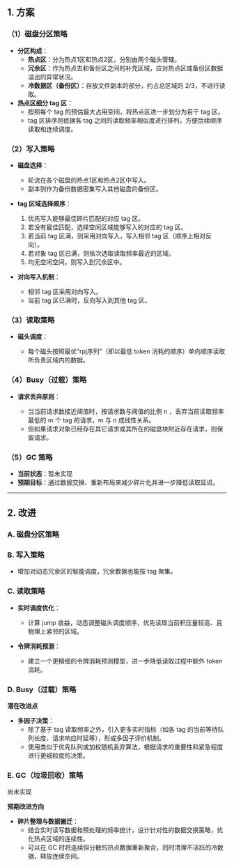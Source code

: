 ## 1. 方案

### （1）磁盘分区策略  
- **分区构成**：  
  - **热点区**：分为热点1区和热点2区，分别由两个磁头管辖。  
  - **冗余区**：作为热点去和备份区之间的补充区域，应对热点区或备份区数据溢出的异常状况。  
  - **冷数据区（备份区）**：存放文件副本的部分，约占总区域的 2/3，不进行读取。  
- **热点区细分 tag 区**：  
  - 按照每个 tag 的预估最大占用空间，将热点区进一步划分为若干 tag 区。  
  - tag 区排序则依据各 tag 之间的读取频率相似度进行排列，方便后续顺序读取和连续调度。

### （2）写入策略  

- **磁盘选择**：  

  - 轮流在各个磁盘的热点1区和热点2区中写入。  
  - 副本则作为备份数据密集写入其他磁盘的备份区。  

- **tag 区域选择顺序**：  

  1. 优先写入能够最佳碎片匹配的对应 tag 区。
  2. 若没有最佳匹配，选择空闲区域能够写入的对应的 tag 区。  
  2. 若当前 tag 区满，则采用对向写入，写入相邻 tag 区（顺序上相对反向）。  
  3. 若对象 tag 区已满，则依次选取读取频率最近的区域。  
  4. 均无空闲空间，则写入到冗余区中。

- **对向写入机制**：

  - 相邻 tag 区采用对向写入。
  - 当前 tag 区已满时，反向写入到其他 tag 区。

### （3）读取策略  

- **磁头调度**：  

  - 每个磁头按照最优“rpj序列”（即以最低 token 消耗的顺序）单向顺序读取所负责区域内的数据。
  
### （4）Busy（过载）策略  

- **请求丢弃原则**：  

  - 当当前请求数接近阈值时，按请求数与阈值的比例 n ，丢弃当前读取频率最低的 m 个 tag 的请求，m 与 n 成线性关系。  
  - 但如果请求对象已经存在其它请求或其所在的磁盘块附近存在请求，则保留请求。

### （5）GC 策略  
- **当前状态**：暂未实现  
- **预期目标**：通过数据交换、重新布局来减少碎片化并进一步降低读取延迟。

---

## 2. 改进

### A. 磁盘分区策略



### B. 写入策略

  - 增加对动态冗余区的智能调度，冗余数据也能按 tag 聚集。

### C. 读取策略

- **实时调度优化**：  
  - 计算 jump 收益，动态调整磁头调度顺序，优先读取当前积压量较高、且物理上紧邻的区域。  

- **令牌消耗预测**：  
  - 建立一个更精细的令牌消耗预测模型，进一步降低读取过程中额外 token 消耗。

### D. Busy（过载）策略

**潜在改进点**  
- **多因子决策**：  
  - 除了基于 tag 读取频率之外，引入更多实时指标（如各 tag 的当前等待队列长度、请求响应时延等），形成多因子评价机制。  
  - 使用类似于优先队列或加权随机丢弃算法，根据请求的重要性和紧急程度进行更细粒度的决策。  

### E. GC（垃圾回收）策略

尚未实现

**预期改进方向**  
- **碎片整理与数据搬迁**：  
  - 结合实时读写数据和预处理的频率统计，设计针对性的数据交换策略，优化热点区域的连续性。  
  - 可以在 GC 时将连续但分散的热点数据重新聚合，同时清理不活跃的冷数据，释放连续空间。  
